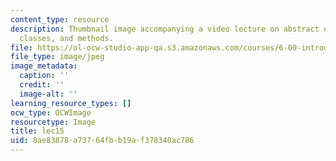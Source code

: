 ```yaml
---
content_type: resource
description: Thumbnail image accompanying a video lecture on abstract data types,
  classes, and methods.
file: https://ol-ocw-studio-app-qa.s3.amazonaws.com/courses/6-00-introduction-to-computer-science-and-programming-fall-2008/8ae83878a73764fbb19af378340ac786_lec15.jpg
file_type: image/jpeg
image_metadata:
  caption: ''
  credit: ''
  image-alt: ''
learning_resource_types: []
ocw_type: OCWImage
resourcetype: Image
title: lec15
uid: 8ae83878-a737-64fb-b19a-f378340ac786
---
```

